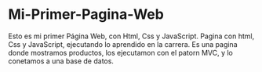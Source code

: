 # Mi-Primer-Pagina-Web
Esto es mi primer Página Web, con Html, Css y JavaScript. 
Pagina  con html, Css y JavaScript, ejecutando lo aprendido en la carrera. Es una pagina donde mostramos productos,  los ejecutamon con el patorn MVC, y lo conetamos a una base de datos. 
